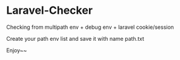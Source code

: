 # Laravel-Checker

Checking from multipath env + debug env + laravel cookie/session



Create your path env list and save it with name path.txt


Enjoy~~


